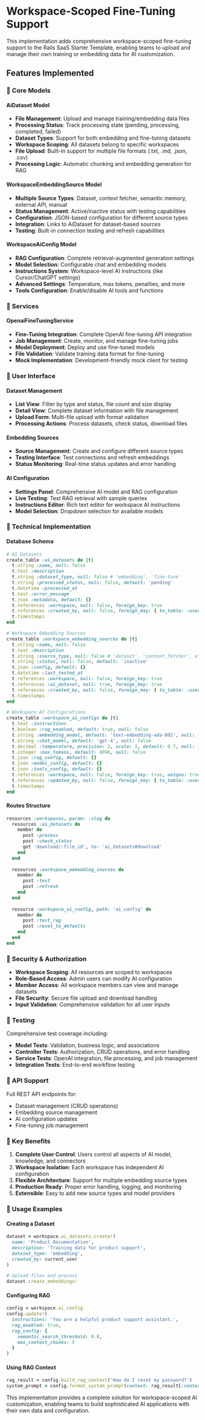 # Workspace-Scoped Fine-Tuning Support

This implementation adds comprehensive workspace-scoped fine-tuning support to the Rails SaaS Starter Template, enabling teams to upload and manage their own training or embedding data for AI customization.

## Features Implemented

### 🎯 Core Models

#### AiDataset Model
- **File Management**: Upload and manage training/embedding data files
- **Processing Status**: Track processing state (pending, processing, completed, failed)
- **Dataset Types**: Support for both embedding and fine-tuning datasets
- **Workspace Scoping**: All datasets belong to specific workspaces
- **File Upload**: Built-in support for multiple file formats (.txt, .md, .json, .csv)
- **Processing Logic**: Automatic chunking and embedding generation for RAG

#### WorkspaceEmbeddingSource Model
- **Multiple Source Types**: Dataset, context fetcher, semantic memory, external API, manual
- **Status Management**: Active/inactive status with testing capabilities
- **Configuration**: JSON-based configuration for different source types
- **Integration**: Links to AiDataset for dataset-based sources
- **Testing**: Built-in connection testing and refresh capabilities

#### WorkspaceAiConfig Model
- **RAG Configuration**: Complete retrieval-augmented generation settings
- **Model Selection**: Configurable chat and embedding models
- **Instructions System**: Workspace-level AI instructions (like Cursor/ChatGPT settings)
- **Advanced Settings**: Temperature, max tokens, penalties, and more
- **Tools Configuration**: Enable/disable AI tools and functions

### 🚀 Services

#### OpenaiFineTuningService
- **Fine-Tuning Integration**: Complete OpenAI fine-tuning API integration
- **Job Management**: Create, monitor, and manage fine-tuning jobs
- **Model Deployment**: Deploy and use fine-tuned models
- **File Validation**: Validate training data format for fine-tuning
- **Mock Implementation**: Development-friendly mock client for testing

### 🎨 User Interface

#### Dataset Management
- **List View**: Filter by type and status, file count and size display
- **Detail View**: Complete dataset information with file management
- **Upload Form**: Multi-file upload with format validation
- **Processing Actions**: Process datasets, check status, download files

#### Embedding Sources
- **Source Management**: Create and configure different source types
- **Testing Interface**: Test connections and refresh embeddings
- **Status Monitoring**: Real-time status updates and error handling

#### AI Configuration
- **Settings Panel**: Comprehensive AI model and RAG configuration
- **Live Testing**: Test RAG retrieval with sample queries
- **Instructions Editor**: Rich text editor for workspace AI instructions
- **Model Selection**: Dropdown selection for available models

### 🔧 Technical Implementation

#### Database Schema
```ruby
# AI Datasets
create_table :ai_datasets do |t|
  t.string :name, null: false
  t.text :description
  t.string :dataset_type, null: false # 'embedding', 'fine-tune'
  t.string :processed_status, null: false, default: 'pending'
  t.datetime :processed_at
  t.text :error_message
  t.json :metadata, default: {}
  t.references :workspace, null: false, foreign_key: true
  t.references :created_by, null: false, foreign_key: { to_table: :users }
  t.timestamps
end

# Workspace Embedding Sources
create_table :workspace_embedding_sources do |t|
  t.string :name, null: false
  t.text :description
  t.string :source_type, null: false # 'dataset', 'context_fetcher', etc.
  t.string :status, null: false, default: 'inactive'
  t.json :config, default: {}
  t.datetime :last_tested_at
  t.references :workspace, null: false, foreign_key: true
  t.references :ai_dataset, null: true, foreign_key: true
  t.references :created_by, null: false, foreign_key: { to_table: :users }
  t.timestamps
end

# Workspace AI Configurations
create_table :workspace_ai_configs do |t|
  t.text :instructions
  t.boolean :rag_enabled, default: true, null: false
  t.string :embedding_model, default: 'text-embedding-ada-002', null: false
  t.string :chat_model, default: 'gpt-4', null: false
  t.decimal :temperature, precision: 3, scale: 2, default: 0.7, null: false
  t.integer :max_tokens, default: 4096, null: false
  t.json :rag_config, default: {}
  t.json :model_config, default: {}
  t.json :tools_config, default: {}
  t.references :workspace, null: false, foreign_key: true, unique: true
  t.references :updated_by, null: false, foreign_key: { to_table: :users }
  t.timestamps
end
```

#### Routes Structure
```ruby
resources :workspaces, param: :slug do
  resources :ai_datasets do
    member do
      post :process
      post :check_status
      get 'download/:file_id', to: 'ai_datasets#download'
    end
  end
  
  resources :workspace_embedding_sources do
    member do
      post :test
      post :refresh
    end
  end
  
  resource :workspace_ai_config, path: 'ai_config' do
    member do
      post :test_rag
      post :reset_to_defaults
    end
  end
end
```

### 🔐 Security & Authorization

- **Workspace Scoping**: All resources are scoped to workspaces
- **Role-Based Access**: Admin users can modify AI configuration
- **Member Access**: All workspace members can view and manage datasets
- **File Security**: Secure file upload and download handling
- **Input Validation**: Comprehensive validation for all user inputs

### 🧪 Testing

Comprehensive test coverage including:
- **Model Tests**: Validation, business logic, and associations
- **Controller Tests**: Authorization, CRUD operations, and error handling
- **Service Tests**: OpenAI integration, file processing, and job management
- **Integration Tests**: End-to-end workflow testing

### 📱 API Support

Full REST API endpoints for:
- Dataset management (CRUD operations)
- Embedding source management
- AI configuration updates
- Fine-tuning job management

### 🎯 Key Benefits

1. **Complete User Control**: Users control all aspects of AI model, knowledge, and connectors
2. **Workspace Isolation**: Each workspace has independent AI configuration
3. **Flexible Architecture**: Support for multiple embedding source types
4. **Production Ready**: Proper error handling, logging, and monitoring
5. **Extensible**: Easy to add new source types and model providers

### 🚀 Usage Examples

#### Creating a Dataset
```ruby
dataset = workspace.ai_datasets.create!(
  name: 'Product Documentation',
  description: 'Training data for product support',
  dataset_type: 'embedding',
  created_by: current_user
)

# Upload files and process
dataset.create_embeddings!
```

#### Configuring RAG
```ruby
config = workspace.ai_config
config.update!(
  instructions: 'You are a helpful product support assistant.',
  rag_enabled: true,
  rag_config: {
    semantic_search_threshold: 0.8,
    max_context_chunks: 5
  }
)
```

#### Using RAG Context
```ruby
rag_result = config.build_rag_context('How do I reset my password?')
system_prompt = config.format_system_prompt(context: rag_result[:context])
```

This implementation provides a complete solution for workspace-scoped AI customization, enabling teams to build sophisticated AI applications with their own data and configuration.